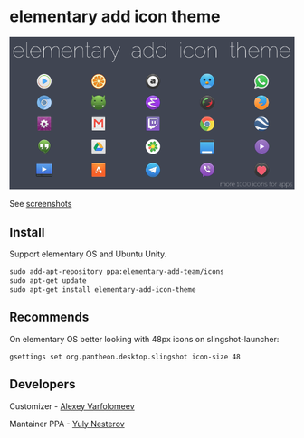 # elementary add icon theme

![Screenshot icons](preview-icons.png)

See [screenshots](https://github.com/varlesh/elementary-add/tree/master/screens)

## Install
Support elementary OS and Ubuntu Unity.
```
sudo add-apt-repository ppa:elementary-add-team/icons
sudo apt-get update
sudo apt-get install elementary-add-icon-theme
```
## Recommends
On elementary OS better looking with 48px icons on slingshot-launcher:
```
gsettings set org.pantheon.desktop.slingshot icon-size 48﻿
```
## Developers
Customizer - [Alexey Varfolomeev](https://github.com/varlesh)

Mantainer PPA - [Yuly Nesterov](https://github.com/inpr1se)
